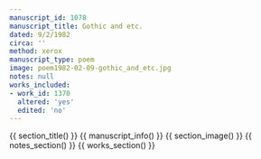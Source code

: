 ```yaml
---
manuscript_id: 1078
manuscript_title: Gothic and etc.
dated: 9/2/1982
circa: ''
method: xerox
manuscript_type: poem
image: poem1982-02-09-gothic_and_etc.jpg
notes: null
works_included:
- work_id: 1370
  altered: 'yes'
  edited: 'no'
---
```


{{ section_title() }}
{{ manuscript_info() }}
{{ section_image() }}
{{ notes_section() }}
{{ works_section() }}
